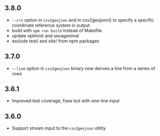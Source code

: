 ## 3.8.0

* `--crs` option in `csv2geojson` and in csv2geojson() to specify a specific
  coordinate reference system in output
* build with `npm run build` instead of Makefile
* update optimist and sexagesimal
* exclude test/ and site/ from npm packages

## 3.7.0

* `--line` option in `csv2geojson` binary now derives a line from a series of rows

## 3.6.1

* Improved test coverage, fixes but with one-line input

## 3.6.0

* Support stream input to the `csv2geojson` utility
